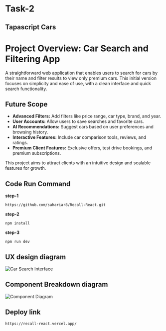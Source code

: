 # Task-2
## Tapascript Cars

# Project Overview: Car Search and Filtering App

A straightforward web application that enables users to search for cars by their name and filter results to view only premium cars. This initial version focuses on simplicity and ease of use, with a clean interface and quick search functionality.

## Future Scope
- **Advanced Filters:** Add filters like price range, car type, brand, and year.
- **User Accounts:** Allow users to save searches and favorite cars.
- **AI Recommendations:** Suggest cars based on user preferences and browsing history.
- **Interactive Features:** Include car comparison tools, reviews, and ratings.
- **Premium Client Features:** Exclusive offers, test drive bookings, and premium subscriptions.

This project aims to attract clients with an intuitive design and scalable features for growth.

## Code Run Command

**step-1**
```
https://github.com/sahariar8/Recall-React.git
```
**step-2**
```
npm install
```
**step-3**
```
npm run dev
```
## UX design diagram

![Car Search Interface](https://i.ibb.co.com/Fh9Wr0n/tapa.png)

## Component Breakdown diagram
![Component Diagram](https://i.ibb.co.com/yd6hCy2/tapa-Car-drawio-1.png)

## Deploy link
```
https://recall-react.vercel.app/
```
